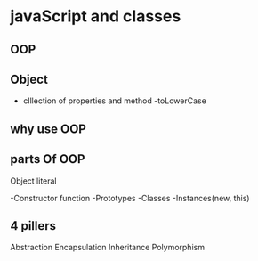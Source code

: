 # javaScript and classes

## OOP

## Object
- clllection of properties and method
-toLowerCase

## why use OOP

## parts Of OOP
Object literal

-Constructor function
-Prototypes
-Classes
-Instances(new, this)

## 4 pillers
Abstraction
Encapsulation
Inheritance
Polymorphism